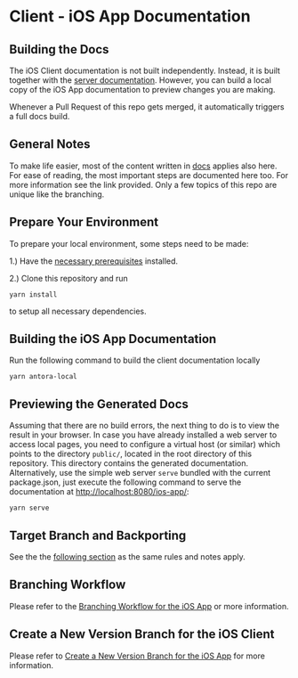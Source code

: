 # Client - iOS App Documentation

## Building the Docs

The iOS Client documentation is not built independently. Instead, it is built together with the [server documentation](https://github.com/owncloud/docs/). However, you can build a local copy of the iOS App documentation to preview changes you are making.

Whenever a Pull Request of this repo gets merged, it automatically triggers a full docs build.

## General Notes

To make life easier, most of the content written in [docs](https://github.com/owncloud/docs#readme) applies also here. For ease of reading, the most important steps are documented here too. For more information see the link provided. Only a few topics of this repo are unique like the branching.

## Prepare Your Environment

To prepare your local environment, some steps need to be made:

1.) Have the [necessary prerequisites](https://github.com/owncloud/docs/blob/master/docs/build-the-docs.md#install-the-prerequisites) installed.

2.) Clone this repository and run
```
yarn install
```
to setup all necessary dependencies.

## Building the iOS App Documentation

Run the following command to build the client documentation locally

```
yarn antora-local
```

## Previewing the Generated Docs

Assuming that there are no build errors, the next thing to do is to view the result in your browser. In case you have already installed a web server to access local pages, you need to configure a virtual host (or similar) which points to the directory `public/`, located in the root directory of this repository. This directory contains the generated documentation. Alternatively, use the simple web server `serve` bundled with the current package.json, just execute the following command to serve the documentation at [http://localhost:8080/ios-app/](http://localhost:8080/ios-app/):

```
yarn serve
```

## Target Branch and Backporting

See the the [following section](https://github.com/owncloud/docs#target-branch-and-backporting) as the same rules and notes apply.

## Branching Workflow

Please refer to the [Branching Workflow for the iOS App](https://github.com/owncloud/docs-client-iOS-app/blob/master/docs/the-branching-workflow.md) or more information.

## Create a New Version Branch for the iOS Client

Please refer to [Create a New Version Branch for the iOS App](https://github.com/owncloud/docs-client-ios-app/blob/master/docs/new-version-branch.md) for more information.
